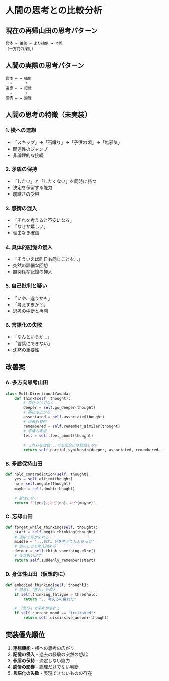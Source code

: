 # 人間の思考との比較分析

## 現在の再帰山田の思考パターン
```
具体 → 抽象 → より抽象 → 本質
（一方向の深化）
```

## 人間の実際の思考パターン
```
具体 ← → 抽象
  ↓      ↑
連想 ← → 記憶
  ↓      ↑
感情 ← → 論理
```

## 人間の思考の特徴（未実装）

### 1. 横への連想
- 「スキップ」→「石蹴り」→「子供の頃」→「無邪気」
- 関連性のジャンプ
- 非論理的な接続

### 2. 矛盾の保持
- 「したい」と「したくない」を同時に持つ
- 決定を保留する能力
- 曖昧さの受容

### 3. 感情の混入
- 「それを考えると不安になる」
- 「なぜか嬉しい」
- 理由なき確信

### 4. 具体的記憶の侵入
- 「そういえば昨日も同じことを...」
- 突然の詳細な回想
- 無関係な記憶の挿入

### 5. 自己批判と疑い
- 「いや、違うかも」
- 「考えすぎか？」
- 思考の中断と再開

### 6. 言語化の失敗
- 「なんというか...」
- 「言葉にできない」
- 沈黙の重要性

## 改善案

### A. 多方向思考山田
```python
class MultiDirectionalYamada:
    def think(self, thought):
        # 深化だけでなく
        deeper = self.go_deeper(thought)
        # 横にも広がる
        associated = self.associate(thought)
        # 過去も参照
        remembered = self.remember_similar(thought)
        # 感情も考慮
        felt = self.feel_about(thought)
        
        # これらを統合...でも完全には統合しない
        return self.partial_synthesis(deeper, associated, remembered, felt)
```

### B. 矛盾保持山田
```python
def hold_contradiction(self, thought):
    yes = self.affirm(thought)
    no = self.negate(thought)
    maybe = self.doubt(thought)
    
    # 解決しない
    return f"{yes}だけど{no}、いや{maybe}"
```

### C. 忘却山田
```python
def forget_while_thinking(self, thought):
    start = self.begin_thinking(thought)
    # 途中で何か忘れる
    middle = "...あれ、何を考えてたんだっけ"
    # 別のことを考え始める
    detour = self.think_something_else()
    # 突然思い出す
    return self.suddenly_remember(start)
```

### D. 身体性山田（仮想的に）
```python
def embodied_thinking(self, thought):
    # 思考に「疲れ」を導入
    if self.thinking_fatigue > threshold:
        return "...考えるの疲れた"
    
    # 「気分」で思考が変わる
    if self.current_mood == "irritated":
        return self.dismissive_answer(thought)
```

## 実装優先順位

1. **連想機能** - 横への思考の広がり
2. **記憶の侵入** - 過去の経験の突然の想起
3. **矛盾の保持** - 決定しない能力
4. **感情の影響** - 論理だけでない判断
5. **言語化の失敗** - 表現できないものの存在